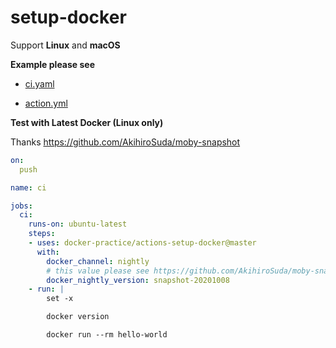 # setup-docker

Support **Linux** and **macOS**

**Example please see**

* [ci.yaml](https://github.com/docker-practice/actions-setup-docker/blob/master/.github/workflows/ci.yaml)

* [action.yml](https://github.com/docker-practice/actions-setup-docker/blob/master/action.yml)

**Test with Latest Docker (Linux only)**

Thanks https://github.com/AkihiroSuda/moby-snapshot

```yaml
on:
  push

name: ci

jobs:
  ci:
    runs-on: ubuntu-latest
    steps:
    - uses: docker-practice/actions-setup-docker@master
      with:
        docker_channel: nightly
        # this value please see https://github.com/AkihiroSuda/moby-snapshot/releases
        docker_nightly_version: snapshot-20201008
    - run: |
        set -x

        docker version

        docker run --rm hello-world
```
